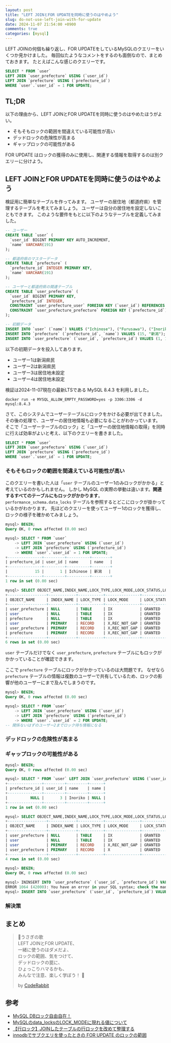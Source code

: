 ```yaml
---
layout: post
title: "LEFT JOINとFOR UPDATEを同時に使うのはやめよう"
slug: do-not-use-left-join-with-for-update
date: 2024-11-07 21:54:00 +0900
comments: true
categories: [mysql]
---
```


LEFT JOINの何個も繰り返し、FOR UPDATEをしているMySQLのクエリーをいくつか見かけました。
毎回似たようなコメントをするのも面倒なので、まとめておきます。
たとえばこんな感じのクエリーです。

```sql
SELECT * FROM `user`
LEFT JOIN `user_prefecture` USING (`user_id`)
LEFT JOIN `prefecture` USING (`prefecture_id`)
WHERE `user`.`user_id` = 1 FOR UPDATE;
```

## TL;DR

以下の理由から、LEFT JOINとFOR UPDATEを同時に使うのはやめたほうがよい。

- そもそもロックの範囲を間違えている可能性が高い
- デッドロックの危険性が高まる
- ギャップロックの可能性がある

FOR UPDATE はロックの獲得のみに使用し、関連する情報を取得するのは別クエリーに分けよう。

## LEFT JOINとFOR UPDATEを同時に使うのはやめよう

検証用に簡単なテーブルを作ってみます。
ユーザーの居住地（都道府県）を管理するテーブルを考えてみましょう。
ユーザーは自分の居住地を設定しないこともできます。
このような要件をもとに以下のようなテーブルを定義してみました。

```sql
-- ユーザー
CREATE TABLE `user` (
  `user_id` BIGINT PRIMARY KEY AUTO_INCREMENT,
  `name` VARCHAR(191)
);

-- 都道府県のマスターデータ
CREATE TABLE `prefecture` (
  `prefecture_id` INTEGER PRIMARY KEY,
  `name` VARCHAR(191)
);

-- ユーザーと都道府県の関連テーブル
CREATE TABLE `user_prefecture` (
  `user_id` BIGINT PRIMARY KEY,
  `prefecture_id` INTEGER,
  CONSTRAINT `user_prefecture_user` FOREIGN KEY (`user_id`) REFERENCES `user` (`user_id`),
  CONSTRAINT `user_prefecture_prefecture` FOREIGN KEY (`prefecture_id`) REFERENCES `prefecture` (`prefecture_id`)
);

-- 初期データ
INSERT INTO `user` (`name`) VALUES ("Ichinose"), ("Furusawa"), ("Inoriko"), ("Izu");
INSERT INTO `prefecture` (`prefecture_id`, `name`) VALUES (15, "新潟");
INSERT INTO `user_prefecture` (`user_id`, `prefecture_id`) VALUES (1, 15), (2, 15);
```

以下の初期データを投入してあります。

- ユーザー1は新潟県民
- ユーザー2は新潟県民
- ユーザー3は居住地未設定
- ユーザー4は居住地未設定

検証は2024-11-07現在の最新LTSである MySQL 8.4.3 を利用しました。

```plain
docker run -e MYSQL_ALLOW_EMPTY_PASSWORD=yes -p 3306:3306 -d mysql:8.4.3
```

さて、このシステムでユーザーテーブルにロックをかける必要が出てきました。
その後の処理で、ユーザーの居住地情報も必要になることがわかっています。
そこで「ユーザーテーブルのロック」と「ユーザーの居住地情報の取得」を同時に行えば効率がよいと考え、以下のクエリーを書きました。

```sql
SELECT * FROM `user`
LEFT JOIN `user_prefecture` USING (`user_id`)
LEFT JOIN `prefecture` USING (`prefecture_id`)
WHERE `user`.`user_id` = 1 FOR UPDATE;
```

### そもそもロックの範囲を間違えている可能性が高い

このクエリーを書いた人は「`user` テーブルのユーザー1のみロックがかかる」と考えているのかもしれません。
しかし MySQL の実際の挙動は違います。**関連するすべてのテーブルにもロックがかかります**。
`performance_schema.data_locks` テーブルを参照するとどこにロックが掛かっているかがわかります。
先ほどのクエリーを使ってユーザー1のロックを獲得し、ロックの様子を確かめてみましょう。

```sql
mysql> BEGIN;
Query OK, 0 rows affected (0.00 sec)

mysql> SELECT * FROM `user`
    -> LEFT JOIN `user_prefecture` USING (`user_id`)
    -> LEFT JOIN `prefecture` USING (`prefecture_id`)
    -> WHERE `user`.`user_id` = 1 FOR UPDATE;
+---------------+---------+----------+--------+
| prefecture_id | user_id | name     | name   |
+---------------+---------+----------+--------+
|            15 |       1 | Ichinose | 新潟   |
+---------------+---------+----------+--------+
1 row in set (0.00 sec)

mysql> SELECT OBJECT_NAME,INDEX_NAME,LOCK_TYPE,LOCK_MODE,LOCK_STATUS,LOCK_DATA FROM performance_schema.data_locks;
+-----------------+------------+-----------+---------------+-------------+-----------+
| OBJECT_NAME     | INDEX_NAME | LOCK_TYPE | LOCK_MODE     | LOCK_STATUS | LOCK_DATA |
+-----------------+------------+-----------+---------------+-------------+-----------+
| user_prefecture | NULL       | TABLE     | IX            | GRANTED     | NULL      |
| user            | NULL       | TABLE     | IX            | GRANTED     | NULL      |
| prefecture      | NULL       | TABLE     | IX            | GRANTED     | NULL      |
| user            | PRIMARY    | RECORD    | X,REC_NOT_GAP | GRANTED     | 1         |
| user_prefecture | PRIMARY    | RECORD    | X,REC_NOT_GAP | GRANTED     | 1         |
| prefecture      | PRIMARY    | RECORD    | X,REC_NOT_GAP | GRANTED     | 15        |
+-----------------+------------+-----------+---------------+-------------+-----------+
6 rows in set (0.00 sec)
```

`user` テーブルだけでなく `user_prefecture`, `prefecture` テーブルにもロックがかかっていることが確認できます。

ここで `prefecture` テーブルにロックがかかっているのは大問題です。
なぜなら `prefecture` テーブルの情報は複数のユーザーで共有しているため、ロックの影響が他のユーザーにまで及んでしまうのです。

```sql
mysql> BEGIN;
Query OK, 0 rows affected (0.00 sec)

mysql> SELECT * FROM `user`
    -> LEFT JOIN `user_prefecture` USING (`user_id`)
    -> LEFT JOIN `prefecture` USING (`prefecture_id`)
    -> WHERE `user`.`user_id` = 2 FOR UPDATE;
-- 関係ないはずのユーザー2までロック待ち情報になる
```

### デッドロックの危険性が高まる

<!-- TODO -->

### ギャップロックの可能性がある

```sql
mysql> BEGIN;
Query OK, 0 rows affected (0.00 sec)

mysql> SELECT * FROM `user` LEFT JOIN `user_prefecture` USING (`user_id`) LEFT JOIN `prefecture` USING (`prefecture_id`) WHERE `user`.`user_id` = 3 FOR UPDATE;
+---------------+---------+---------+------+
| prefecture_id | user_id | name    | name |
+---------------+---------+---------+------+
|          NULL |       3 | Inoriko | NULL |
+---------------+---------+---------+------+
1 row in set (0.00 sec)

mysql> SELECT OBJECT_NAME,INDEX_NAME,LOCK_TYPE,LOCK_MODE,LOCK_STATUS,LOCK_DATA FROM performance_schema.data_locks;
+-----------------+------------+-----------+---------------+-------------+------------------------+
| OBJECT_NAME     | INDEX_NAME | LOCK_TYPE | LOCK_MODE     | LOCK_STATUS | LOCK_DATA              |
+-----------------+------------+-----------+---------------+-------------+------------------------+
| user_prefecture | NULL       | TABLE     | IX            | GRANTED     | NULL                   |
| user            | NULL       | TABLE     | IX            | GRANTED     | NULL                   |
| user            | PRIMARY    | RECORD    | X,REC_NOT_GAP | GRANTED     | 3                      |
| user_prefecture | PRIMARY    | RECORD    | X             | GRANTED     | supremum pseudo-record |
+-----------------+------------+-----------+---------------+-------------+------------------------+
4 rows in set (0.00 sec)
```

```sql
mysql> BEGIN;
Query OK, 0 rows affected (0.00 sec)

mysql> ININSERT INTO `user_prefecture` (`user_id`, `prefecture_id`) VALUES (4, 15);
ERROR 1064 (42000): You have an error in your SQL syntax; check the manual that corresponds to your MySQL server version for the right syntax to use near 'ININSERT INTO `user_prefecture` (`user_id`, `prefecture_id`) VALUES (4, 15)' at line 1
mysql> INSERT INTO `user_prefecture` (`user_id`, `prefecture_id`) VALUES (4, 15);
```

### 解決策

<!-- TODO -->

## まとめ

<!-- TODO -->

> 🐇うさぎの歌\
> LEFT JOINとFOR UPDATE、\
> 一緒に使うのはダメだよ、\
> ロックの範囲、気をつけて、\
> デッドロックの罠に、\
> ひょっこりハマるかも、\
> みんなで注意、楽しく学ぼう！ 🌟
>
> by [CodeRabbit](https://coderabbit.ai/)

## 参考

- [MySQL DBロック自由自在！](https://zenn.dev/neinc_tech/articles/b71893a78064dd)
- [MySQLのdata_locksのLOCK_MODEに現れる値について](https://zenn.dev/utsushiiro/articles/ada7dea55b4fb9)
- [【行ロック】JOINしたテーブルの行ロックを改めて整理する](https://qiita.com/moshimo_good/items/40a203e830f05feb9b81)
- [innodbでサブクエリを使ったときの FOR UPDATE のロックの範囲](https://ngyuki.hatenablog.com/entry/20120425/p1)
